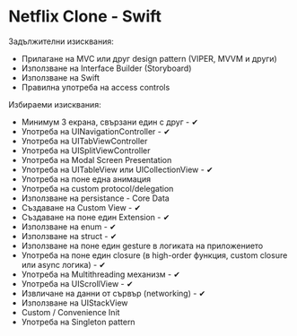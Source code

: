 # Netflix Clone - Swift

Задължителни изисквания:
* Прилагане на MVC или друг design pattern (VIPER, MVVM и други)
* Използване на Interface Builder (Storyboard)
* Използване на Swift
* Правилна употреба на access controls

Избираеми изисквания:
* Минимум 3 екрана, свързани един с друг - ✔
* Употреба на UINavigationController - ✔
* Употреба на UITabViewController
* Употреба на UISplitViewController
* Употреба на Modal Screen Presentation
* Употреба на UITableView или UICollectionView - ✔
* Употреба на поне една анимация
* Употреба на custom protocol/delegation
* Използване на persistance - Core Data
* Създаване на Custom View - ✔
* Създаване на поне един Extension - ✔
* Използване на enum - ✔
* Използване на struct - ✔
* Използване на поне един gesture в логиката на приложението
* Употреба на поне един closure (в high-order функция, custom closure или async логика) - ✔
* Употреба на Multithreading механизм - ✔
* Употреба на UIScrollView - ✔
* Извличане на данни от сървър (networking) - ✔
* Използване на UIStackView
* Custom / Convenience Init
* Употреба на Singleton pattern 
